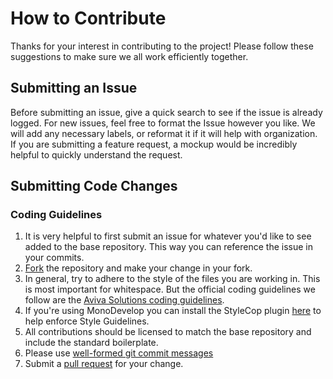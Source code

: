 # How to Contribute #

Thanks for your interest in contributing to the project! Please follow these suggestions to make sure we all work efficiently together.

## Submitting an Issue ##
Before submitting an issue, give a quick search to see if the issue is already logged. For new issues, feel free to format the Issue however you like. We will add any necessary labels, or reformat it if it will help with organization. If you are submitting a feature request, a mockup would be incredibly helpful to quickly understand the request.

## Submitting Code Changes ##

### Coding Guidelines ###

1. It is very helpful to first submit an issue for whatever you'd like to see added to the base repository. 
This way you can reference the issue in your commits.
1. [Fork](https://help.github.com/articles/fork-a-repo/) the repository and make your change in your fork.
1. In general, try to adhere to the style of the files you are working in. This is most important for whitespace. But the official coding guidelines we follow are the [Aviva Solutions coding guidelines](https://csharpcodingguidelines.com/). 
1. If you're using MonoDevelop you can install the StyleCop plugin [here](http://addins.monodevelop.com/Project/Index/54) to help enforce Style Guidelines.
1. All contributions should be licensed to match the base repository and include the standard boilerplate.
1. Please use [well-formed git commit messages](http://tbaggery.com/2008/04/19/a-note-about-git-commit-messages.html)
1. Submit a [pull request](https://help.github.com/articles/creating-a-pull-request) for your change.
